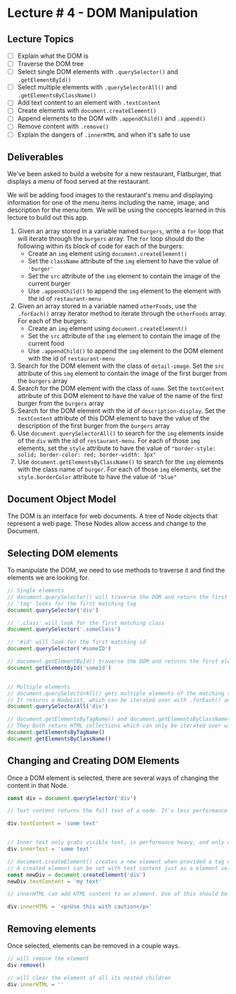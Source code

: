 # Lecture # 4 - DOM Manipulation

## Lecture Topics
- [ ] Explain what the DOM is
- [ ] Traverse the DOM tree
- [ ] Select single DOM elements with `.querySelector()` and `.getElementById()`
- [ ] Select multiple elements with `.querySelectorAll()` and `.getElementsByClassName()`
- [ ] Add text content to an element with `.textContent`
- [ ] Create elements with `document.createElement()`
- [ ] Append elements to the DOM with `.appendChild()` and `.append()`
- [ ] Remove content with `.remove()`
- [ ] Explain the dangers of `.innerHTML` and when it's safe to use

## Deliverables 
We've been asked to build a website for a new restaurant, Flatburger, that displays a menu of food served at the restaurant.

We will be adding food images to the restaurant's menu and displaying information for one of the menu items including the name, image, and description for the menu item. We will be using the concepts learned in this lecture to build out this app.

1. Given an array stored in a variable named `burgers`, write a `for` loop that will iterate through the `burgers` array. The `for` loop should do the following within its block of code for each of the burgers:
    - Create an `img` element using `document.createElement()`
    - Set the `className` attribute of the `img` element to have the value of `'burger'`
    - Set the `src` attribute of the `img` element to contain the image of the current burger
    - Use `.appendChild()` to append the `img` element to the element with the id of `restaurant-menu`
2. Given an array stored in a variable named `otherFoods`, use the `.forEach()` array iterator method to iterate through the `otherFoods` array. For each of the burgers:
    - Create an `img` element using `document.createElement()`
    - Set the `src` attribute of the `img` element to contain the image of the current food
    - Use `.appendChild()` to append the `img` element to the DOM element with the id of `restaurant-menu`
3. Search for the DOM element with the class of `detail-image`. Set the `src` attribute of this `img` element to contain the image of the first burger from the `burgers` array
4. Search for the DOM element with the class of `name`. Set the `textContent` attribute of this DOM element to have the value of the name of the first burger from the `burgers` array
5. Search for the DOM element with the id of `description-display`. Set the `textContent` attribute of this DOM element to have the value of the description of the first burger from the `burgers` array
6. Use `document.querySelectorAll()` to search for the `img` elements inside of the `div` with the id of `restaurant-menu`. For each of those `img` elements, set the `style` attribute to have the value of `"border-style: solid; border-color: red; border-width: 3px"`
7. Use `document.getElementsByClassName()` to search for the `img` elements with the class name of `burger`. For each of those `img` elements, set the `style.borderColor` attribute to have the value of `"blue"`


## Document Object Model
The DOM is an interface for web documents. A tree of Node objects that represent a web page. These Nodes allow access and change to the Document. 

## Selecting DOM elements
To manipulate the DOM, we need to use methods to traverse it and find the elements we are looking for. 


``` javascript
// Single elements
// document.querySelector() will traverse the DOM and return the first element of the matching tag, class, or id passed as an argument
// 'tag' looks for the first matching tag
document.querySelector('div')

// '.class' will look for the first matching class
document.querySelector('.someClass')

// '#id' will look for the first matching id
document.querySelector('#someID')

// document.getElementById() traverse the DOM and returns the first element with the matching id. IDs should be unique, so it should be the only element with that ID. Note: the '#' is not necessary. 
document.getElementById('someId')


// Multiple elements
// document.querySelectorAll() gets multiple elements of the matching tag or class 
// It returns a NodeList, which can be iterated over with .forEach() and for loops. 
document.querySelectorAll('div')

// document.getElementsByTagName() and document.getElementsByClassName() get every element by the matching tag/class.
// They both return HTML collections which can only be iterated over with for loops.
document.getElementsByTagName()
document.getElementsByClassName()

```

## Changing and Creating DOM Elements
Once a DOM element is selected, there are several ways of changing the content in that Node.

``` javascript
const div = document.querySelector('div')

// Text content returns the full text of a node. It's less performance heavy and works for all nodes. 

div.textContent = 'some text'


// Inner text only grabs visible text, is performance heavy, and only works on HTML elements
div.innerText = 'some text'

// document.createElement() creates a new element when provided a tag name
// A created element can be set with text content just as a element selected by the DOM can.
const newDiv = document.createElement('div')
newDiv.textContent = 'my text'

// innerHTML can add HTML content to an element. Use of this should be limited as it's slow, it clears out everything, removes event listeners, and most importantly, it's vulnerable to cross-site-scripting attacks

div.innerHTML = '<p>Use this with caution</p>'

```


## Removing elements
Once selected, elements can be removed in a couple ways.

``` javascript
// will remove the element
div.remove()

// will clear the element of all its nested children
div.innerHTML = ''

```